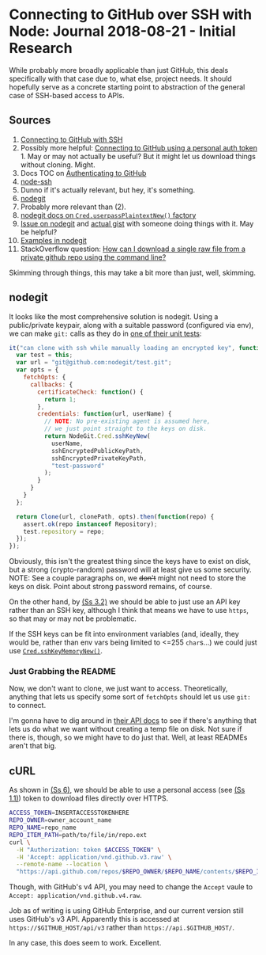 Connecting to GitHub over SSH with Node: Journal 2018-08-21 - Initial Research
==============================================================================

While probably more broadly applicable than just GitHub, this deals specifically with that case due to, what else, project needs.  It should hopefully serve as a concrete starting point to abstraction of the general case of SSH-based access to APIs.



## Sources

1. [Connecting to GitHub with SSH](https://help.github.com/articles/connecting-to-github-with-ssh/)
  1. Possibly more helpful: [Connecting to GitHub using a personal auth token](https://help.github.com/articles/creating-a-personal-access-token-for-the-command-line/)
    1. May or may not actually be useful?  But it might let us download things without cloning.  Might.
  2. Docs TOC on [Authenticating to GitHub](https://help.github.com/categories/authenticating-to-github/)
2. [node-ssh](https://www.npmjs.com/package/node-ssh)
  1. Dunno if it's actually relevant, but hey, it's something.
3. [nodegit](https://github.com/nodegit/nodegit)
  1. Probably more relevant than (2).
  2. [nodegit docs on `Cred.userpassPlaintextNew()` factory](http://www.nodegit.org/api/cred/#userpassPlaintextNew)
4. [Issue on nodegit](https://github.com/nodegit/nodegit/issues/1436) and [actual gist](https://gist.github.com/getify/f5b111381413f9d9f4b2571c7d5822ce) with someone doing things with it.  May be helpful?
5. [Examples in nodegit](https://github.com/nodegit/nodegit/tree/master/examples)
6. StackOverflow question: [How can I download a single raw file from a private github repo using the command line?](https://stackoverflow.com/questions/18126559/how-can-i-download-a-single-raw-file-from-a-private-github-repo-using-the-comman)

Skimming through things, this may take a bit more than just, well, skimming.



## nodegit

It looks like the most comprehensive solution is nodegit.  Using a public/private keypair, along with a suitable password (configured via env), we can make `git:` calls as they do in [one of their unit tests](https://github.com/nodegit/nodegit/blob/master/test/tests/clone.js):

```js
it("can clone with ssh while manually loading an encrypted key", function() {
  var test = this;
  var url = "git@github.com:nodegit/test.git";
  var opts = {
    fetchOpts: {
      callbacks: {
        certificateCheck: function() {
          return 1;
        },
        credentials: function(url, userName) {
          // NOTE: No pre-existing agent is assumed here,
          // we just point straight to the keys on disk.
          return NodeGit.Cred.sshKeyNew(
            userName,
            sshEncryptedPublicKeyPath,
            sshEncryptedPrivateKeyPath,
            "test-password"
          );
        }
      }
    }
  };

  return Clone(url, clonePath, opts).then(function(repo) {
    assert.ok(repo instanceof Repository);
    test.repository = repo;
  });
});
```

Obviously, this isn't the greatest thing since the keys have to exist on disk, but a strong (crypto-random) password will at least give us some security.  NOTE: See a couple paragraphs on, we ~~don't~~ might not need to store the keys on disk.  Point about strong password remains, of course.

On the other hand, by [(Ss 3.2)](http://www.nodegit.org/api/cred/#userpassPlaintextNew) we should be able to just use an API key rather than an SSH key, although I think that means we have to use `https`, so that may or may not be problematic.

If the SSH keys can be fit into environment variables (and, ideally, they would be, rather than env vars being limited to <=255 `char`s...) we could just use [`Cred.sshKeyMemoryNew()`](http://www.nodegit.org/api/cred/#userpassPlaintextNew).


### Just Grabbing the README

Now, we don't want to clone, we just want to access.  Theoretically, anything that lets us specify some sort of `fetchOpts` should let us use `git:` to connect.

I'm gonna have to dig around in [their API docs](http://www.nodegit.org/api/) to see if there's anything that lets us do what we want without creating a temp file on disk.  Not sure if there is, though, so we might have to do just that.  Well, at least READMEs aren't that big.



## cURL

As shown in [(Ss 6)](https://stackoverflow.com/questions/18126559/how-can-i-download-a-single-raw-file-from-a-private-github-repo-using-the-comman), we should be able to use a personal access (see [(Ss 1.1)](https://help.github.com/articles/creating-a-personal-access-token-for-the-command-line/)) token to download files directly over HTTPS.

```sh
ACCESS_TOKEN=INSERTACCESSTOKENHERE
REPO_OWNER=owner_account_name
REPO_NAME=repo_name
REPO_ITEM_PATH=path/to/file/in/repo.ext
curl \
  -H "Authorization: token $ACCESS_TOKEN" \
  -H 'Accept: application/vnd.github.v3.raw' \
  --remote-name --location \
  "https://api.github.com/repos/$REPO_OWNER/$REPO_NAME/contents/$REPO_ITEM_PATH"
```

Though, with GitHub's v4 API, you may need to change the `Accept` vaule to `Accept: application/vnd.github.v4.raw`.

Job as of writing is using GitHub Enterprise, and our current version still uses GitHub's v3 API.  Apparently this is accessed at `https://$GITHUB_HOST/api/v3` rather than `https://api.$GITHUB_HOST/`.

In any case, this does seem to work.  Excellent.

